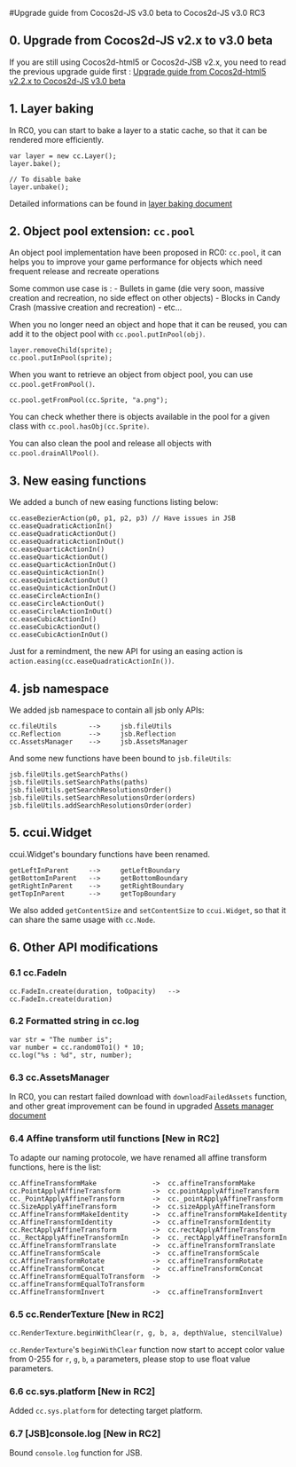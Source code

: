 #Upgrade guide from Cocos2d-JS v3.0 beta to Cocos2d-JS v3.0 RC3

## 0. Upgrade from Cocos2d-JS v2.x to v3.0 beta

If you are still using Cocos2d-html5 or Cocos2d-JSB v2.x, you need to read the previous upgrade guide first : [Upgrade guide from Cocos2d-html5 v2.2.x to Cocos2d-JS v3.0 beta](../../v3.0a/upgrade-guide/en.md)

## 1. Layer baking

In RC0, you can start to bake a layer to a static cache, so that it can be rendered more efficiently.

```
var layer = new cc.Layer();
layer.bake();

// To disable bake
layer.unbake();
```

Detailed informations can be found in [layer baking document](../../../v3.0/bake-layer/en.md)

## 2. Object pool extension: `cc.pool`

An object pool implementation have been proposed in RC0: `cc.pool`, it can helps you to improve your game performance for objects which need frequent release and recreate operations

Some common use case is :
    - Bullets in game (die very soon, massive creation and recreation, no side effect on other objects)
    - Blocks in Candy Crash (massive creation and recreation)
    - etc...

When you no longer need an object and hope that it can be reused, you can add it to the object pool with `cc.pool.putInPool(obj)`.

```
layer.removeChild(sprite);
cc.pool.putInPool(sprite);
```

When you want to retrieve an object from object pool, you can use `cc.pool.getFromPool()`.

```
cc.pool.getFromPool(cc.Sprite, "a.png");
```

You can check whether there is objects available in the pool for a given class with `cc.pool.hasObj(cc.Sprite)`.

You can also clean the pool and release all objects with `cc.pool.drainAllPool()`.

## 3. New easing functions

We added a bunch of new easing functions listing below: 

```
cc.easeBezierAction(p0, p1, p2, p3) // Have issues in JSB
cc.easeQuadraticActionIn()
cc.easeQuadraticActionOut()
cc.easeQuadraticActionInOut()
cc.easeQuarticActionIn()
cc.easeQuarticActionOut()
cc.easeQuarticActionInOut()
cc.easeQuinticActionIn()
cc.easeQuinticActionOut()
cc.easeQuinticActionInOut()
cc.easeCircleActionIn()
cc.easeCircleActionOut()
cc.easeCircleActionInOut()
cc.easeCubicActionIn()
cc.easeCubicActionOut()
cc.easeCubicActionInOut()
```

Just for a remindment, the new API for using an easing action is `action.easing(cc.easeQuadraticActionIn())`.

## 4. jsb namespace

We added jsb namespace to contain all jsb only APIs:

```
cc.fileUtils        -->     jsb.fileUtils
cc.Reflection       -->     jsb.Reflection
cc.AssetsManager    -->     jsb.AssetsManager
```

And some new functions have been bound to `jsb.fileUtils`:

```
jsb.fileUtils.getSearchPaths()
jsb.fileUtils.setSearchPaths(paths)
jsb.fileUtils.getSearchResolutionsOrder()
jsb.fileUtils.setSearchResolutionsOrder(orders)
jsb.fileUtils.addSearchResolutionsOrder(order)
```

## 5. ccui.Widget

ccui.Widget's boundary functions have been renamed.

```
getLeftInParent     -->     getLeftBoundary
getBottomInParent   -->     getBottomBoundary
getRightInParent    -->     getRightBoundary
getTopInParent      -->     getTopBoundary
```

We also added `getContentSize` and `setContentSize` to `ccui.Widget`, so that it can share the same usage with `cc.Node`.

## 6. Other API modifications

### 6.1 cc.FadeIn

```
cc.FadeIn.create(duration, toOpacity)   -->     cc.FadeIn.create(duration)
```

### 6.2 Formatted string in cc.log

```
var str = "The number is";
var number = cc.random0To1() * 10;
cc.log("%s : %d", str, number);
```

### 6.3 cc.AssetsManager

In RC0, you can restart failed download with `downloadFailedAssets` function, and other great improvement can be found in upgraded [Assets manager document](../../../v3/assets-manager/en.md)

### 6.4 Affine transform util functions **[New in RC2]**

To adapte our naming protocole, we have renamed all affine transform functions, here is the list:

```
cc.AffineTransformMake              ->  cc.affineTransformMake
cc.PointApplyAffineTransform        ->  cc.pointApplyAffineTransform
cc._PointApplyAffineTransform       ->  cc._pointApplyAffineTransform
cc.SizeApplyAffineTransform         ->  cc.sizeApplyAffineTransform
cc.AffineTransformMakeIdentity      ->  cc.affineTransformMakeIdentity
cc.AffineTransformIdentity          ->  cc.affineTransformIdentity
cc.RectApplyAffineTransform	        ->  cc.rectApplyAffineTransform
cc._RectApplyAffineTransformIn      ->  cc._rectApplyAffineTransformIn
cc.AffineTransformTranslate         ->  cc.affineTransformTranslate
cc.AffineTransformScale             ->  cc.affineTransformScale
cc.AffineTransformRotate            ->  cc.affineTransformRotate
cc.AffineTransformConcat            ->  cc.affineTransformConcat
cc.AffineTransformEqualToTransform  ->  cc.affineTransformEqualToTransform
cc.AffineTransformInvert            ->  cc.affineTransformInvert
```

### 6.5 cc.RenderTexture **[New in RC2]**

```
cc.RenderTexture.beginWithClear(r, g, b, a, depthValue, stencilValue)
```

`cc.RenderTexture`'s `beginWithClear` function now start to accept color value from 0-255 for `r`, `g`, `b`, `a` parameters, please stop to use float value parameters.

### 6.6 cc.sys.platform **[New in RC2]**

Added `cc.sys.platform` for detecting target platform.

### 6.7 [JSB]console.log **[New in RC2]**

Bound `console.log` function for JSB.